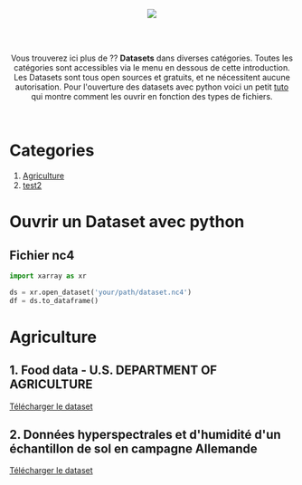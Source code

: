 <p align="center">
	<img src="https://user-images.githubusercontent.com/63207451/119138957-c4f60f00-ba42-11eb-89fa-e999bb5d256a.png">
	<p/>


<br/>
<br/>

<p align="center">
	Vous trouverez ici plus de ?? <b>Datasets</b> dans diverses catégories. Toutes les catégories sont accessibles via le menu en dessous de cette introduction. Les Datasets sont tous open sources et gratuits, et ne nécessitent aucune autorisation. Pour l'ouverture des datasets avec python voici un petit <a href="#Ouvrir-un-dataset-avec-python">tuto</a> qui montre comment les ouvrir en fonction des types de fichiers.
		<p/>

<br/>

# Categories

1. [Agriculture](#Agriculture)
2. [test2](#test2)



# Ouvrir un Dataset avec python

## Fichier nc4

```py
import xarray as xr

ds = xr.open_dataset('your/path/dataset.nc4')
df = ds.to_dataframe()

```



# Agriculture

## 1. Food data - U.S. DEPARTMENT OF AGRICULTURE

[Télécharger le dataset](https://fdc.nal.usda.gov/fdc-datasets/FoodData_Central_csv_2021-04-28.zip)


## 2. Données hyperspectrales et d'humidité d'un échantillon de sol en campagne Allemande

[Télécharger le dataset](https://zenodo.org/record/2530634/files/felixriese/hyperspectral-soilmoisture-dataset-v1.0.3.zip?download=1)

